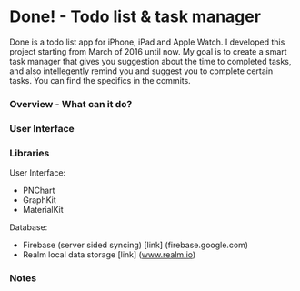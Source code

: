 # Done! - Todo list & task manager

Done is a todo list app for iPhone, iPad and Apple Watch. I developed this project starting from March of 2016 until now. My goal is to create a smart task manager that gives you suggestion about the time to completed tasks, and also intellegently remind you and suggest you to complete certain tasks. You can find the specifics in the commits. 

### Overview - What can it do?


### User Interface


### Libraries

User Interface:
- PNChart
- GraphKit
- MaterialKit

Database:
- Firebase (server sided syncing) [link] (firebase.google.com)
- Realm local data storage [link] (www.realm.io)

### Notes
